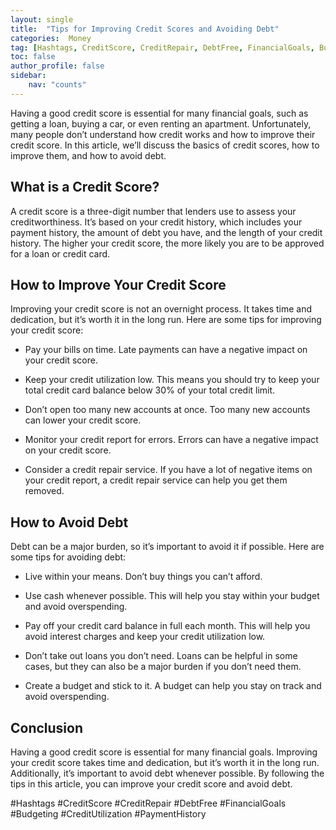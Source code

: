 ```yaml
---
layout: single
title:  "Tips for Improving Credit Scores and Avoiding Debt"
categories:  Money
tag: [Hashtags, CreditScore, CreditRepair, DebtFree, FinancialGoals, Budgeting, CreditUtilization, PaymentHistory, ]
toc: false
author_profile: false
sidebar:
    nav: "counts"
---
```

    
Having a good credit score is essential for many financial goals, such as getting a loan, buying a car, or even renting an apartment. Unfortunately, many people don’t understand how credit works and how to improve their credit score. In this article, we’ll discuss the basics of credit scores, how to improve them, and how to avoid debt.

## What is a Credit Score?

A credit score is a three-digit number that lenders use to assess your creditworthiness. It’s based on your credit history, which includes your payment history, the amount of debt you have, and the length of your credit history. The higher your credit score, the more likely you are to be approved for a loan or credit card.

## How to Improve Your Credit Score

Improving your credit score is not an overnight process. It takes time and dedication, but it’s worth it in the long run. Here are some tips for improving your credit score:

- Pay your bills on time. Late payments can have a negative impact on your credit score.

- Keep your credit utilization low. This means you should try to keep your total credit card balance below 30% of your total credit limit.

- Don’t open too many new accounts at once. Too many new accounts can lower your credit score.

- Monitor your credit report for errors. Errors can have a negative impact on your credit score.

- Consider a credit repair service. If you have a lot of negative items on your credit report, a credit repair service can help you get them removed.

## How to Avoid Debt

Debt can be a major burden, so it’s important to avoid it if possible. Here are some tips for avoiding debt:

- Live within your means. Don’t buy things you can’t afford.

- Use cash whenever possible. This will help you stay within your budget and avoid overspending.

- Pay off your credit card balance in full each month. This will help you avoid interest charges and keep your credit utilization low.

- Don’t take out loans you don’t need. Loans can be helpful in some cases, but they can also be a major burden if you don’t need them.

- Create a budget and stick to it. A budget can help you stay on track and avoid overspending.

## Conclusion

Having a good credit score is essential for many financial goals. Improving your credit score takes time and dedication, but it’s worth it in the long run. Additionally, it’s important to avoid debt whenever possible. By following the tips in this article, you can improve your credit score and avoid debt.

#Hashtags
#CreditScore #CreditRepair #DebtFree #FinancialGoals #Budgeting #CreditUtilization #PaymentHistory